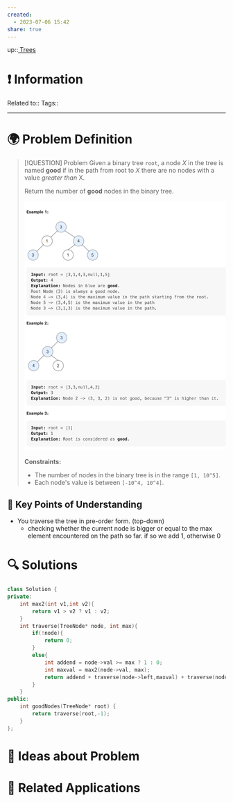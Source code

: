 ```yaml
---
created:
  - 2023-07-06 15:42
share: true
---
```


up::[ Trees](NeetCode%20Index.md#^27a48d)

# ❗ Information
Related to:: 
Tags:: 

___
# 🌍 Problem Definition

> [!QUESTION] Problem
> Given a binary tree `root`, a node _X_ in the tree is named **good** if in the path from root to _X_ there are no nodes with a value _greater than_ X.
> 
> Return the number of **good** nodes in the binary tree.
> 
> ![Pasted image 20230706154420.png](./40-referenceVAULTS/Resource%20Library/Images/Pasted%20image%2020230706154420.png)
> 
> **Constraints:**
> 
> - The number of nodes in the binary tree is in the range `[1, 10^5]`.
> - Each node's value is between `[-10^4, 10^4]`.

## 🔑 **Key Points of Understanding**
- You traverse the tree in pre-order form. (top-down)
	- checking whether the current node is bigger or equal to the max element encountered on the path so far. if so we add 1, otherwise 0

# 🔍 Solutions
```C++
class Solution {  
private:  
    int max2(int v1,int v2){  
        return v1 > v2 ? v1 : v2;  
    }  
    int traverse(TreeNode* node, int max){  
        if(!node){  
            return 0;  
        }  
        else{  
            int addend = node->val >= max ? 1 : 0;  
            int maxval = max2(node->val, max);  
            return addend + traverse(node->left,maxval) + traverse(node->right,maxval);  
        }  
    }  
public:  
    int goodNodes(TreeNode* root) {  
        return traverse(root,-1);  
    }  
};
```
# 🧠 Ideas about Problem

# 🔗 Related Applications

